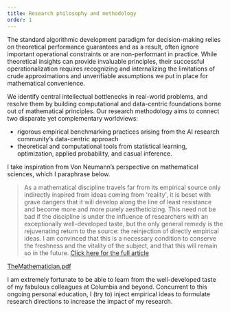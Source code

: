```yaml
---
title: Research philosophy and methodology
order: 1
---
```

The standard algorithmic development paradigm for decision-making relies on theoretical performance guarantees and as a result, often ignore important operational constraints or are non-performant in practice. While theoretical insights can provide invaluable principles, their successful operationalization requires recognizing and internalizing the limitations of crude approximations and unverifiable assumptions we put in place for mathematical convenience. 

We identify central intellectual bottlenecks in real-world problems, and resolve them by building computational and data-centric foundations borne out of mathematical principles. Our research methodology aims to connect two disparate yet complementary worldviews:

- rigorous empirical benchmarking practices arising from the AI research community’s data-centric approach
- theoretical and computational tools from statistical learning, optimization, applied probability, and casual inference.

I take inspiration from Von Neumann’s perspective on mathematical sciences, which I paraphrase below.

> As a mathematical discipline travels far from its empirical source only indirectly inspired from ideas coming from 'reality', it is beset with grave dangers that it will develop along the line of least resistance and become more and more purely aestheticizing. This need not be bad if the discipline is under the influence of researchers with an exceptionally well-developed taste, but the only general remedy is the rejuvenating return to the source: the reinjection of directly empirical ideas. I am convinced that this is a necessary condition to conserve the freshness and the vitality of the subject, and that this will remain so in the future. [Click here for the full article](https://www.notion.so/Bon-App-tit-Foodcast-8f53b7bc2c1e472faaba18bea10e1139?pvs=21)

[TheMathematician.pdf](/pdf/TheMathematician.pdf)

I am extremely fortunate to be able to learn from the well-developed taste of my fabulous colleagues at Columbia and beyond. Concurrent to this ongoing personal education, I (try to) inject empirical ideas to formulate research directions to increase the impact of my research. 